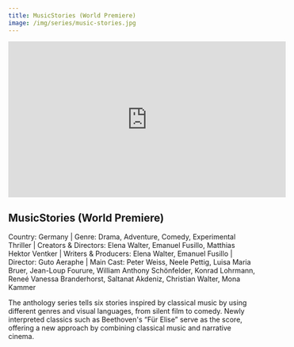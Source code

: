 ```yaml
---
title: MusicStories (World Premiere)
image: /img/series/music-stories.jpg
---
```

<iframe width="560" height="315" src="https://vimeo.com/922108314/60db576879?share=copy" frameborder="0" allow="accelerometer; autoplay; encrypted-media; gyroscope; picture-in-picture" allowfullscreen></iframe>

## MusicStories (World Premiere)
Country: Germany | Genre: Drama, Adventure, Comedy, Experimental Thriller | Creators & Directors: Elena Walter, Emanuel Fusillo, Matthias Hektor Ventker | Writers & Producers: Elena Walter, Emanuel Fusillo | Director: Guto Aeraphe | Main Cast: Peter Weiss, Neele Pettig, Luisa Maria Bruer, Jean-Loup Fourure, William Anthony Schönfelder, Konrad Lohrmann, Reneé Vanessa Branderhorst, Saltanat Akdeniz, Christian Walter, Mona Kammer

The anthology series tells six stories inspired by classical music by using different genres and visual languages, from silent film to comedy. Newly interpreted classics such as Beethoven's “Für Elise” serve as the score, offering a new approach by combining classical music and narrative cinema.
